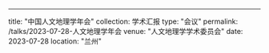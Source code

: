 ---
title: "中国人文地理学年会"
collection: 学术汇报
type: "会议"
permalink: /talks/2023-07-28-人文地理学年会
venue: "人文地理学学术委员会"
date: 2023-07-28
location: "兰州"
